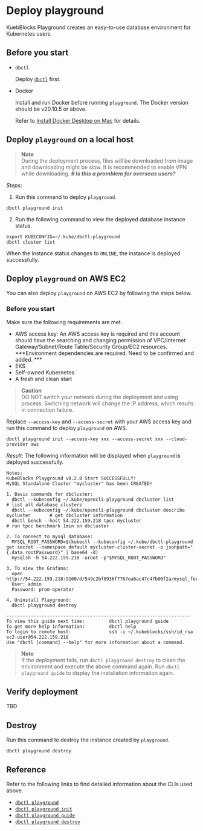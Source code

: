 # Deploy playground

KuebBlocks Playground creates an easy-to-use database environment for Kubernetes users.

## Before you start

- `dbctl`
  
  Deploy [`dbctl`](deploy_dbctl.md) first.

- Docker

  Install and run Docker before running `playground`. The Docker version should be v20.10.5 or above.

  Refer to [Install Docker Desktop on Mac](https://docs.docker.com/desktop/install/mac-install/) for details.

## Deploy `playground` on a local host

> **Note** <br>
> During the deployment process, files will be downloaded from image and downloading might be slow. It is recommended to enable VPN while downloading. ***# Is this a promblem for overseas users?***

_Steps_:

1. Run this command to deploy `playground`.

```
dbctl playground init
```

2. Run the following command to view the deployed database instance status.

```
export KUBECONFIG=~/.kube/dbctl-playground
dbctl cluster list
```

When the instance status changes to `ONLINE`, the instance is deployed successfully.

## Deploy `playground` on AWS EC2

You can also deploy `playground` on AWS EC2 by following the steps below.

### Before you start

Make sure the following requirements are met.

- AWS access key: An AWS access key is required and this account should have the searching and changing permission of VPC/Internet Gateway/Subnet/Route Table/Security Group/EC2 resources. ***Environment dependencies are required. Need to be confirmed and added. ***
- EKS
- Self-owned Kubernetes
- A fresh and clean start

> **Caution** <br>
> DO NOT switch your network during the deployment and using process. Switching network will change the IP address, which results in connection failure.

Replace `--access-key` and `--access-secret` with your AWS access key and run this command to deploy `playground` on AWS.

```
dbctl playground init --access-key xxx --access-secret xxx --cloud-provider aws
```

_Result_:
  The following information will be displayed when `playground` is deployed successfully.

```
Notes:
KubeBlocks Playground v0.2.0 Start SUCCESSFULLY!
MySQL Standalone Cluster "mycluster" has been CREATED!

1. Basic commands for dbcluster:
  dbctl --kubeconfig ~/.kube/opencli-playground dbcluster list                          # list all database clusters
  dbctl --kubeconfig ~/.kube/opencli-playground dbcluster describe mycluster       # get dbcluster information
  dbctl bench --host 54.222.159.218 tpcc mycluster                                  # run tpcc benchmark 1min on dbcluster

2. To connect to mysql database:
  MYSQL_ROOT_PASSWORD=$(kubectl --kubeconfig ~/.kube/dbctl-playground get secret --namespace default mycluster-cluster-secret -o jsonpath="{.data.rootPassword}" | base64 -d)
  mysqlsh -h 54.222.159.218 -uroot -p"$MYSQL_ROOT_PASSWORD"

3. To view the Grafana:
  open http://54.222.159.218:9100/d/549c2bf8936f7767ea6ac47c47b00f2a/mysql_for_demo
  User: admin
  Password: prom-operator

4. Uninstall Playground:
  dbctl playground destroy

--------------------------------------------------------------------
To view this guide next time:         dbctl playground guide
To get more help information:         dbctl help
To login to remote host:              ssh -i ~/.kubeblocks/ssh/id_rsa ec2-user@54.222.159.218
Use "dbctl [command] --help" for more information about a command.
```

> **Note** <br>
> If the deployment fails, run `dbctl playground destroy` to clean the environment and execute the above command again.
> Run `dbctl playground guide` to display the installation information again.

## Verify deployment

TBD

## Destroy

Run this command to destroy the instance created by `playground`.

```
dbctl playground destroy
```

## Reference

Refer to the following links to find detailed information about the CLIs used above.

- [`dbctl playground`](../cli/dbctl_playground.md)
- [`dbctl playground init`](../cli/dbctl_playground_init.md)
- [`dbctl playground guide`](../cli/dbctl_playground_guide.md)
- [`dbctl playground destroy`](../cli/dbctl_playground_destroy.md)